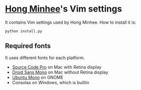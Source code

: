 [Hong Minhee][]'s Vim settings
==============================

It contains Vim settings used by Hong Minhee. How to install it is:

    python install.py

[Hong Minhee]: http://dahlia.kr/


Required fonts
--------------

It uses different fonts for each platform.

- [Source Code Pro][] on Mac with Retina display
- [Droid Sans Mono][] on Mac without Retina display
- [Ubuntu Mono][] on GNOME
- Consolas on Windows, which is builtin

[Source Code Pro]: http://sourceforge.net/projects/sourcecodepro.adobe/
[Droid Sans Mono]: http://www.droidfonts.com/
[Ubuntu Mono]: http://font.ubuntu.com/
